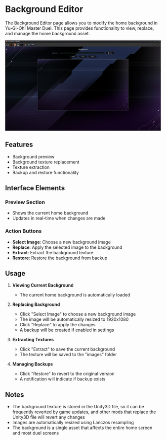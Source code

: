 # Background Editor

The Background Editor page allows you to modify the home background in Yu-Gi-Oh! Master Duel. This page provides
functionality to view, replace, and manage the home background asset.

![Background Page Preview](../assets/ui/background.png)

## Features

- Background preview
- Background texture replacement
- Texture extraction
- Backup and restore functionality

## Interface Elements

### Preview Section

- Shows the current home background
- Updates in real-time when changes are made

### Action Buttons

- **Select Image**: Choose a new background image
- **Replace**: Apply the selected image to the background
- **Extract**: Extract the background texture
- **Restore**: Restore the background from backup

## Usage

1. **Viewing Current Background**
      - The current home background is automatically loaded

2. **Replacing Background**
      - Click "Select Image" to choose a new background image
      - The image will be automatically resized to 1920x1080
      - Click "Replace" to apply the changes
      - A backup will be created if enabled in settings

3. **Extracting Textures**
      - Click "Extract" to save the current background
      - The texture will be saved to the "images" folder

4. **Managing Backups**
      - Click "Restore" to revert to the original version
      - A notification will indicate if backup exists

## Notes

- The background texture is stored in the Unity3D file, so it can be frequently reverted by game updates, and other mods that replace the Unity3D file will revert any changes
- Images are automatically resized using Lanczos resampling
- The background is a single asset that affects the entire home screen and most duel screens
